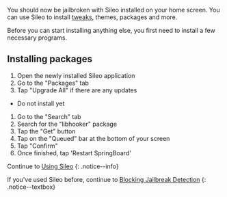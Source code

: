 You should now be jailbroken with Sileo installed on your home screen. You can use Sileo to install [tweaks](faq#tweaks), themes, packages and more.

Before you can start installing anything else, you first need to install a few necessary programs.

## Installing packages

1. Open the newly installed Sileo application
1. Go to the "Packages" tab
1. Tap "Upgrade All" if there are any updates
- Do not install yet
1. Go to the "Search" tab
1. Search for the "libhooker" package
1. Tap the "Get" button
1. Tap on the "Queued" bar at the bottom of your screen
1. Tap "Confirm"
1. Once finished, tap 'Restart SpringBoard'

Continue to [Using Sileo](using-sileo)
{: .notice--info}

If you've used Sileo before, continue to [Blocking Jailbreak Detection](blocking-jailbreak-detection)
{: .notice--textbox}
